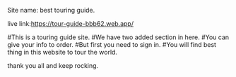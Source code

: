 Site name: best touring guide.

live link:https://tour-guide-bbb62.web.app/



#This is a touring guide site.
#We have two added section in here.
#You can give your info to order.
#But first you need to sign in.
#You will find best thing in this website to tour the world.

thank you all and keep rocking.
